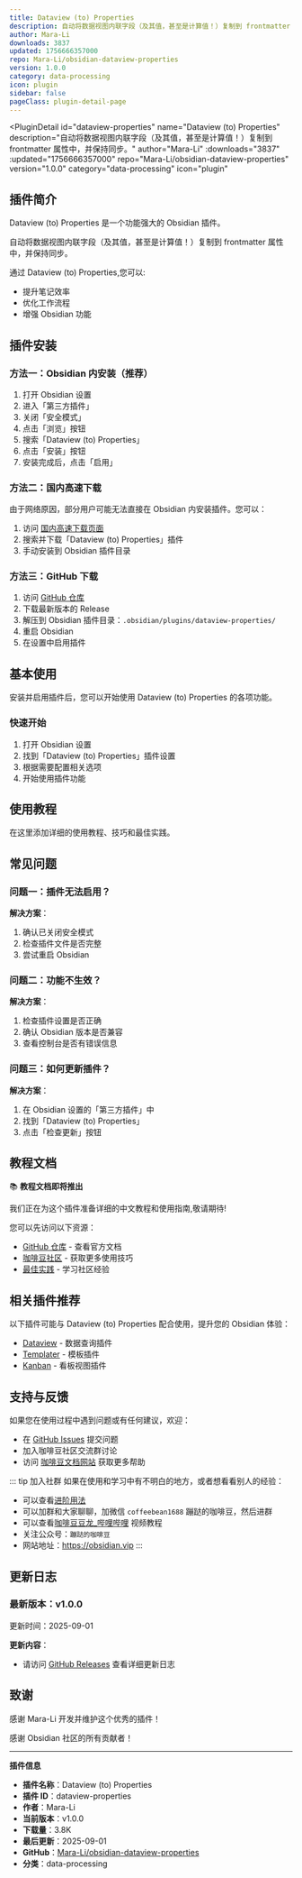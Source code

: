 ```yaml
---
title: Dataview (to) Properties
description: 自动将数据视图内联字段（及其值，甚至是计算值！）复制到 frontmatter 属性中，并保持同步。
author: Mara-Li
downloads: 3837
updated: 1756666357000
repo: Mara-Li/obsidian-dataview-properties
version: 1.0.0
category: data-processing
icon: plugin
sidebar: false
pageClass: plugin-detail-page
---
```


<PluginDetail
  id="dataview-properties"
  name="Dataview (to) Properties"
  description="自动将数据视图内联字段（及其值，甚至是计算值！）复制到 frontmatter 属性中，并保持同步。"
  author="Mara-Li"
  :downloads="3837"
  :updated="1756666357000"
  repo="Mara-Li/obsidian-dataview-properties"
  version="1.0.0"
  category="data-processing"
  icon="plugin"
>

<!-- AUTO_GENERATED_START -->
## 插件简介

Dataview (to) Properties 是一个功能强大的 Obsidian 插件。

自动将数据视图内联字段（及其值，甚至是计算值！）复制到 frontmatter 属性中，并保持同步。

通过 Dataview (to) Properties,您可以:

- 提升笔记效率
- 优化工作流程
- 增强 Obsidian 功能

<!-- AUTO_GENERATED_END -->

<!-- AUTO_GENERATED_START -->
## 插件安装

### 方法一：Obsidian 内安装（推荐）

1. 打开 Obsidian 设置
2. 进入「第三方插件」
3. 关闭「安全模式」
4. 点击「浏览」按钮
5. 搜索「Dataview (to) Properties」
6. 点击「安装」按钮
7. 安装完成后，点击「启用」

### 方法二：国内高速下载

由于网络原因，部分用户可能无法直接在 Obsidian 内安装插件。您可以：

1. 访问 [国内高速下载页面](/zh/documentation/obsidian-plugins-download.html)
2. 搜索并下载「Dataview (to) Properties」插件
3. 手动安装到 Obsidian 插件目录

### 方法三：GitHub 下载

1. 访问 [GitHub 仓库](https://github.com/Mara-Li/obsidian-dataview-properties)
2. 下载最新版本的 Release
3. 解压到 Obsidian 插件目录：`.obsidian/plugins/dataview-properties/`
4. 重启 Obsidian
5. 在设置中启用插件

## 基本使用

安装并启用插件后，您可以开始使用 Dataview (to) Properties 的各项功能。

### 快速开始

1. 打开 Obsidian 设置
2. 找到「Dataview (to) Properties」插件设置
3. 根据需要配置相关选项
4. 开始使用插件功能

<!-- AUTO_GENERATED_END -->

<!-- CUSTOM_CONTENT_START:tutorial -->
## 使用教程

在这里添加详细的使用教程、技巧和最佳实践。

<!-- CUSTOM_CONTENT_END:tutorial -->

<!-- SHARED_CONTENT_START -->
## 常见问题

### 问题一：插件无法启用？

**解决方案**：
1. 确认已关闭安全模式
2. 检查插件文件是否完整
3. 尝试重启 Obsidian

### 问题二：功能不生效？

**解决方案**：
1. 检查插件设置是否正确
2. 确认 Obsidian 版本是否兼容
3. 查看控制台是否有错误信息

### 问题三：如何更新插件？

**解决方案**：
1. 在 Obsidian 设置的「第三方插件」中
2. 找到「Dataview (to) Properties」
3. 点击「检查更新」按钮

## 教程文档

📚 **教程文档即将推出**

我们正在为这个插件准备详细的中文教程和使用指南,敬请期待!

您可以先访问以下资源：
- [GitHub 仓库](https://github.com/Mara-Li/obsidian-dataview-properties) - 查看官方文档
- [咖啡豆社区](/zh/bases/) - 获取更多使用技巧
- [最佳实践](/zh/best-practices/) - 学习社区经验

## 相关插件推荐

以下插件可能与 Dataview (to) Properties 配合使用，提升您的 Obsidian 体验：

- [Dataview](/zh/plugins/dataview.html) - 数据查询插件
- [Templater](/zh/plugins/templater-obsidian.html) - 模板插件
- [Kanban](/zh/plugins/obsidian-kanban.html) - 看板视图插件

## 支持与反馈

如果您在使用过程中遇到问题或有任何建议，欢迎：

- 在 [GitHub Issues](https://github.com/Mara-Li/obsidian-dataview-properties/issues) 提交问题
- 加入咖啡豆社区交流群讨论
- 访问 [咖啡豆文档网站](https://obsidian.vip) 获取更多帮助

::: tip 加入社群
如果在使用和学习中有不明白的地方，或者想看看别人的经验：
- 可以查看[进阶用法](/zh/advanced)
- 可以加群和大家聊聊，加微信 `coffeebean1688` 蹦跶的咖啡豆，然后进群
- 可以查看[咖啡豆豆龙_哔哩哔哩](https://space.bilibili.com/618777356) 视频教程
- 关注公众号：`蹦跶的咖啡豆`
- 网站地址：https://obsidian.vip
:::
<!-- SHARED_CONTENT_END -->

<!-- AUTO_GENERATED_START -->
## 更新日志

### 最新版本：v1.0.0

更新时间：2025-09-01

**更新内容**：
- 请访问 [GitHub Releases](https://github.com/Mara-Li/obsidian-dataview-properties/releases) 查看详细更新日志

## 致谢

感谢 Mara-Li 开发并维护这个优秀的插件！

感谢 Obsidian 社区的所有贡献者！

---

**插件信息**
- **插件名称**：Dataview (to) Properties
- **插件 ID**：dataview-properties
- **作者**：Mara-Li
- **当前版本**：v1.0.0
- **下载量**：3.8K
- **最后更新**：2025-09-01
- **GitHub**：[Mara-Li/obsidian-dataview-properties](https://github.com/Mara-Li/obsidian-dataview-properties)
- **分类**：data-processing
<!-- AUTO_GENERATED_END -->

</PluginDetail>

